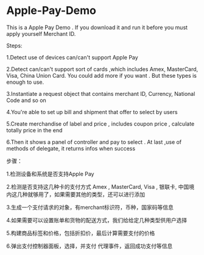 # Apple-Pay-Demo
This is a Apple Pay Demo . If you download it and run it before you must apply yourself Merchant ID.

Steps:

1.Detect use of devices can/can't support Apple Pay

2.Detect can/can't support sort of cards ,which includes Amex, MasterCard, Visa, China Union Card. You could add more if you want . But these types is enough to use.

3.Instantiate a request object that contains merchant ID, Currency, National Code and so on

4.You're able to set up bill and shipment that offer to select by users

5.Create merchandise of label and price , includes coupon price , calculate totally price in the end

6.Then it shows a panel of controller and pay to select .
  At last ,use of methods of delegate, it returns infos when success




步骤：

1.检测设备和系统是否支持Apple Pay

2.检测是否支持这几种卡的支付方式  Amex , MasterCard, Visa , 银联卡, 中国境内这几种就够用了，如果需要其他的类型，还可以进行添加

3.生成一个支付请求的对象，有merchant标识符，币种，国家码等信息

4.如果需要可以设置账单和货物的配送方式，我们给给定几种类型供用户选择

5.构建商品标签和价格，包括折扣价，最后计算需要支付的价格

6.弹出支付控制器面板，选择，并支付
  代理事件，返回成功支付等信息

